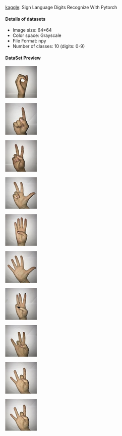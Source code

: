 [kaggle](https://www.kaggle.com/qianchao/sign-language-with-pytorch/code): Sign Language Digits Recognize With Pytorch



#### Details of datasets

* Image size: 64*64
* Color space: Grayscale
* File Format: npy
* Number of classes: 10 (digits: 0-9)

#### DataSet Preview

![image](https://github.com/Lving/pytorch-SignlanguageDigitRecognize/blob/master/img/example_0.JPG)

![image](https://github.com/Lving/pytorch-SignlanguageDigitRecognize/blob/master/img/example_1.JPG)

![image](https://github.com/Lving/pytorch-SignlanguageDigitRecognize/blob/master/img/example_2.JPG)

![image](https://github.com/Lving/pytorch-SignlanguageDigitRecognize/blob/master/img/example_3.JPG)

![image](https://github.com/Lving/pytorch-SignlanguageDigitRecognize/blob/master/img/example_4.JPG)

![image](https://github.com/Lving/pytorch-SignlanguageDigitRecognize/blob/master/img/example_5.JPG)

![image](https://github.com/Lving/pytorch-SignlanguageDigitRecognize/blob/master/img/example_6.JPG)

![image](https://github.com/Lving/pytorch-SignlanguageDigitRecognize/blob/master/img/example_7.JPG)

![image](https://github.com/Lving/pytorch-SignlanguageDigitRecognize/blob/master/img/example_8.JPG)

![image](https://github.com/Lving/pytorch-SignlanguageDigitRecognize/blob/master/img/example_8.JPG)